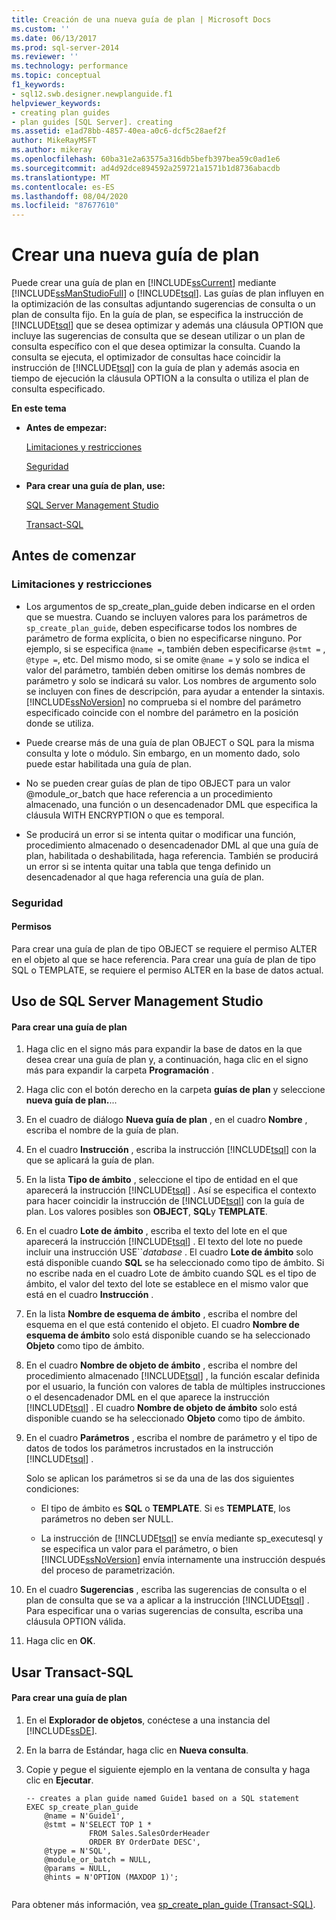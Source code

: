 ```yaml
---
title: Creación de una nueva guía de plan | Microsoft Docs
ms.custom: ''
ms.date: 06/13/2017
ms.prod: sql-server-2014
ms.reviewer: ''
ms.technology: performance
ms.topic: conceptual
f1_keywords:
- sql12.swb.designer.newplanguide.f1
helpviewer_keywords:
- creating plan guides
- plan guides [SQL Server]. creating
ms.assetid: e1ad78bb-4857-40ea-a0c6-dcf5c28aef2f
author: MikeRayMSFT
ms.author: mikeray
ms.openlocfilehash: 60ba31e2a63575a316db5befb397bea59c0ad1e6
ms.sourcegitcommit: ad4d92dce894592a259721a1571b1d8736abacdb
ms.translationtype: MT
ms.contentlocale: es-ES
ms.lasthandoff: 08/04/2020
ms.locfileid: "87677610"
---
```

# <a name="create-a-new-plan-guide"></a>Crear una nueva guía de plan
  Puede crear una guía de plan en [!INCLUDE[ssCurrent](../../includes/sscurrent-md.md)] mediante [!INCLUDE[ssManStudioFull](../../includes/ssmanstudiofull-md.md)] o [!INCLUDE[tsql](../../includes/tsql-md.md)]. Las guías de plan influyen en la optimización de las consultas adjuntando sugerencias de consulta o un plan de consulta fijo. En la guía de plan, se especifica la instrucción de [!INCLUDE[tsql](../../includes/tsql-md.md)] que se desea optimizar y además una cláusula OPTION que incluye las sugerencias de consulta que se desean utilizar o un plan de consulta específico con el que desea optimizar la consulta. Cuando la consulta se ejecuta, el optimizador de consultas hace coincidir la instrucción de [!INCLUDE[tsql](../../includes/tsql-md.md)] con la guía de plan y además asocia en tiempo de ejecución la cláusula OPTION a la consulta o utiliza el plan de consulta especificado.  
  
 **En este tema**  
  
-   **Antes de empezar:**  
  
     [Limitaciones y restricciones](#Restrictions)  
  
     [Seguridad](#Security)  
  
-   **Para crear una guía de plan, use:**  
  
     [SQL Server Management Studio](#SSMSProcedure)  
  
     [Transact-SQL](#TsqlProcedure)  
  
##  <a name="before-you-begin"></a><a name="BeforeYouBegin"></a> Antes de comenzar  
  
###  <a name="limitations-and-restrictions"></a><a name="Restrictions"></a> Limitaciones y restricciones  
  
-   Los argumentos de sp_create_plan_guide deben indicarse en el orden que se muestra. Cuando se incluyen valores para los parámetros de `sp_create_plan_guide`, deben especificarse todos los nombres de parámetro de forma explícita, o bien no especificarse ninguno. Por ejemplo, si se especifica `@name =`, también deben especificarse `@stmt =` , `@type =`, etc. Del mismo modo, si se omite `@name =` y solo se indica el valor del parámetro, también deben omitirse los demás nombres de parámetro y solo se indicará su valor. Los nombres de argumento solo se incluyen con fines de descripción, para ayudar a entender la sintaxis. [!INCLUDE[ssNoVersion](../../includes/ssnoversion-md.md)] no comprueba si el nombre del parámetro especificado coincide con el nombre del parámetro en la posición donde se utiliza.  
  
-   Puede crearse más de una guía de plan OBJECT o SQL para la misma consulta y lote o módulo. Sin embargo, en un momento dado, solo puede estar habilitada una guía de plan.  
  
-   No se pueden crear guías de plan de tipo OBJECT para un valor @module_or_batch que hace referencia a un procedimiento almacenado, una función o un desencadenador DML que especifica la cláusula WITH ENCRYPTION o que es temporal.  
  
-   Se producirá un error si se intenta quitar o modificar una función, procedimiento almacenado o desencadenador DML al que una guía de plan, habilitada o deshabilitada, haga referencia. También se producirá un error si se intenta quitar una tabla que tenga definido un desencadenador al que haga referencia una guía de plan.  
  
###  <a name="security"></a><a name="Security"></a> Seguridad  
  
####  <a name="permissions"></a><a name="Permissions"></a> Permisos  
 Para crear una guía de plan de tipo OBJECT se requiere el permiso ALTER en el objeto al que se hace referencia. Para crear una guía de plan de tipo SQL o TEMPLATE, se requiere el permiso ALTER en la base de datos actual.  
  
##  <a name="using-sql-server-management-studio"></a><a name="SSMSProcedure"></a> Uso de SQL Server Management Studio  
  
#### <a name="to-create-a-plan-guide"></a>Para crear una guía de plan  
  
1.  Haga clic en el signo más para expandir la base de datos en la que desea crear una guía de plan y, a continuación, haga clic en el signo más para expandir la carpeta **Programación** .  
  
2.  Haga clic con el botón derecho en la carpeta **guías de plan** y seleccione **nueva guía de plan.**...  
  
3.  En el cuadro de diálogo **Nueva guía de plan** , en el cuadro **Nombre** , escriba el nombre de la guía de plan.  
  
4.  En el cuadro **Instrucción** , escriba la instrucción [!INCLUDE[tsql](../../includes/tsql-md.md)] con la que se aplicará la guía de plan.  
  
5.  En la lista **Tipo de ámbito** , seleccione el tipo de entidad en el que aparecerá la instrucción [!INCLUDE[tsql](../../includes/tsql-md.md)] . Así se especifica el contexto para hacer coincidir la instrucción de [!INCLUDE[tsql](../../includes/tsql-md.md)] con la guía de plan. Los valores posibles son **OBJECT**, **SQL**y **TEMPLATE**.  
  
6.  En el cuadro **Lote de ámbito** , escriba el texto del lote en el que aparecerá la instrucción [!INCLUDE[tsql](../../includes/tsql-md.md)] . El texto del lote no puede incluir una instrucción USE``*database* . El cuadro **Lote de ámbito** solo está disponible cuando **SQL** se ha seleccionado como tipo de ámbito. Si no escribe nada en el cuadro Lote de ámbito cuando SQL es el tipo de ámbito, el valor del texto del lote se establece en el mismo valor que está en el cuadro **Instrucción** .  
  
7.  En la lista **Nombre de esquema de ámbito** , escriba el nombre del esquema en el que está contenido el objeto. El cuadro **Nombre de esquema de ámbito** solo está disponible cuando se ha seleccionado **Objeto** como tipo de ámbito.  
  
8.  En el cuadro **Nombre de objeto de ámbito** , escriba el nombre del procedimiento almacenado [!INCLUDE[tsql](../../includes/tsql-md.md)] , la función escalar definida por el usuario, la función con valores de tabla de múltiples instrucciones o el desencadenador DML en el que aparece la instrucción [!INCLUDE[tsql](../../includes/tsql-md.md)] . El cuadro **Nombre de objeto de ámbito** solo está disponible cuando se ha seleccionado **Objeto** como tipo de ámbito.  
  
9. En el cuadro **Parámetros** , escriba el nombre de parámetro y el tipo de datos de todos los parámetros incrustados en la instrucción [!INCLUDE[tsql](../../includes/tsql-md.md)] .  
  
     Solo se aplican los parámetros si se da una de las dos siguientes condiciones:  
  
    -   El tipo de ámbito es **SQL** o **TEMPLATE**. Si es **TEMPLATE**, los parámetros no deben ser NULL.  
  
    -   La instrucción de [!INCLUDE[tsql](../../includes/tsql-md.md)] se envía mediante sp_executesql y se especifica un valor para el parámetro, o bien [!INCLUDE[ssNoVersion](../../includes/ssnoversion-md.md)] envía internamente una instrucción después del proceso de parametrización.  
  
10. En el cuadro **Sugerencias** , escriba las sugerencias de consulta o el plan de consulta que se va a aplicar a la instrucción [!INCLUDE[tsql](../../includes/tsql-md.md)] . Para especificar una o varias sugerencias de consulta, escriba una cláusula OPTION válida.  
  
11. Haga clic en **OK**.  
  
##  <a name="using-transact-sql"></a><a name="TsqlProcedure"></a> Usar Transact-SQL  
  
#### <a name="to-create-a-plan-guide"></a>Para crear una guía de plan  
  
1.  En el **Explorador de objetos**, conéctese a una instancia del [!INCLUDE[ssDE](../../includes/ssde-md.md)].  
  
2.  En la barra de Estándar, haga clic en **Nueva consulta**.  
  
3.  Copie y pegue el siguiente ejemplo en la ventana de consulta y haga clic en **Ejecutar**.  
  
    ```  
    -- creates a plan guide named Guide1 based on a SQL statement  
    EXEC sp_create_plan_guide   
        @name = N'Guide1',   
        @stmt = N'SELECT TOP 1 *   
                  FROM Sales.SalesOrderHeader   
                  ORDER BY OrderDate DESC',   
        @type = N'SQL',  
        @module_or_batch = NULL,   
        @params = NULL,   
        @hints = N'OPTION (MAXDOP 1)';  
  
    ```  
  
 Para obtener más información, vea [sp_create_plan_guide &#40;Transact-SQL&#41;](/sql/relational-databases/system-stored-procedures/sp-create-plan-guide-transact-sql).  
  
  
